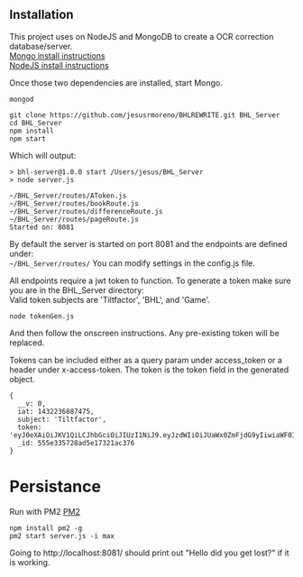 ## Installation
This project uses on NodeJS and MongoDB to create a OCR correction database/server.  
[Mongo install instructions](http://docs.mongodb.org/manual/installation/)  
[NodeJS install instructions](https://github.com/creationix/nvm)

Once those two dependencies are installed, start Mongo.
``` [bash]
mongod
```

``` [bash]
git clone https://github.com/jesusrmoreno/BHLREWRITE.git BHL_Server
cd BHL_Server
npm install
npm start
```
Which will output:
``` [bash]
> bhl-server@1.0.0 start /Users/jesus/BHL_Server
> node server.js

~/BHL_Server/routes/AToken.js
~/BHL_Server/routes/bookRoute.js
~/BHL_Server/routes/differenceRoute.js
~/BHL_Server/routes/pageRoute.js
Started on: 8081

```
By default the server is started on port 8081 and the endpoints are defined under:  
```~/BHL_Server/routes/```
You can modify settings in the config.js file.


All endpoints require a jwt token to function. To generate a token make sure you are in the BHL_Server directory:  
Valid token subjects are 'Tiltfactor', 'BHL', and 'Game'.
```[bash]
node tokenGen.js
```
And then follow the onscreen instructions.
Any pre-existing token will be replaced. 

Tokens can be included either as a query param under access_token or a header under x-access-token.
The token is the token field in the generated object.
``` [json]
{ 
  __v: 0,
  iat: 1432236887475,
  subject: 'Tiltfactor',
  token: 'eyJ0eXAiOiJKV1QiLCJhbGciOiJIUzI1NiJ9.eyJzdWIiOiJUaWx0ZmFjdG9yIiwiaWF0IjoxNDMyMjM2ODg3NDc1LCJpc3MiOiJCSExTZXJ2ZXIifQ.opAZfrVHdNVo6PCzePBZKyVNuvPw_JnM7oRl1GUDk2Y',
  _id: 555e335728ad5e17321ac376 
}
```

# Persistance
Run with PM2
[PM2](https://github.com/Unitech/pm2)
``` [bash]
npm install pm2 -g
pm2 start server.js -i max
```

Going to http://localhost:8081/ should print out "Hello did you get lost?" if it is working. 
